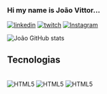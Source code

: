 ### Hi my name is João Vittor...

[![linkedin](https://img.shields.io/badge/LinkedIn-0077B5?style=for-the-badge&logo=linkedin&logoColor=white)](https://https://www.linkedin.com/in/joão-vittor-l-199103201/)
[![twitch](https://img.shields.io/badge/Twitch-9146FF?style=for-the-badge&logo=twitch&logoColor=white)](https://www.twitch.tv/viteam07)
[![Instagram](https://img.shields.io/badge/Instagram-E4405F?style=for-the-badge&logo=instagram&logoColor=white)](https://www.instagram.com/vittor_lpz/)

![João GitHub stats](https://github-readme-stats.vercel.app/api?username=joaoVittorL&show_icons=true&theme=dracula)

## Tecnologias
<div style="display : inline_block"><br/>
   <img align="center" alt ="HTML5" src="https://img.shields.io/badge/HTML-239120?style=for-the-badge&logo=html5&logoColor=white"/>
   <img align="center" alt ="HTML5" src="https://img.shields.io/badge/CSS-239120?&style=for-the-badge&logo=css3&logoColor=white"/>
   <img align="center" alt ="HTML5" src="https://img.shields.io/badge/JavaScript-F7DF1E?style=for-the-badge&logo=javascript&logoColor=black"/>
</div>
